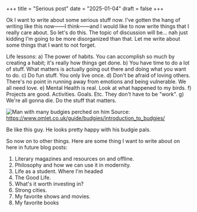 +++ title = "Serious post" date = "2025-01-04" draft = false +++

Ok I want to write about some serious stuff now. I've gotten the hang of writing like this now——I think——and I would like 
to now write things that I really care about. So let's do this. The topic of discussion will be... nah just kidding I'm going to 
be more disorganized than that. Let me write about some things that I want to not forget. 

Life lessons:
  a) The power of habits. You can accomplish so much by creating a habit; it's really how things get done.
  b) You have time to do a lot of stuff. What matters is actually going out there and doing what you want to do.
  c) Do fun stuff. You only live once.
  d) Don't be afraid of loving others. There's no point in running away from emotions and being vulnerable. We all need love.
  e) Mental Health is real. Look at what happened to my birds.
  f) Projects are good. Activities. Goals. Etc. They don't have to be "work".
  g) We're all gonna die. Do the stuff that matters.

![Man with many budgies perched on him](https://www.omlet.co.uk/images/cache/800/450/budgies-introduction-to-budgies-splash-home-sweet-home--dsc-0140_199bd09d.jpg)
Source: https://www.omlet.co.uk/guide/budgies/introduction_to_budgies/

Be like this guy. He looks pretty happy with his budgie pals.

So now on to other things. Here are some thing I want to write about on here in future blog posts:
1. Literary magazines and resources on and offline.
2. Philosophy and how we can use it in modernity.
3. Life as a student. Where I'm headed
4. The Good Life. 
5. What's it worth investing in?
6. Strong cities.
7. My favorite shows and movies.
8. My favorite books
